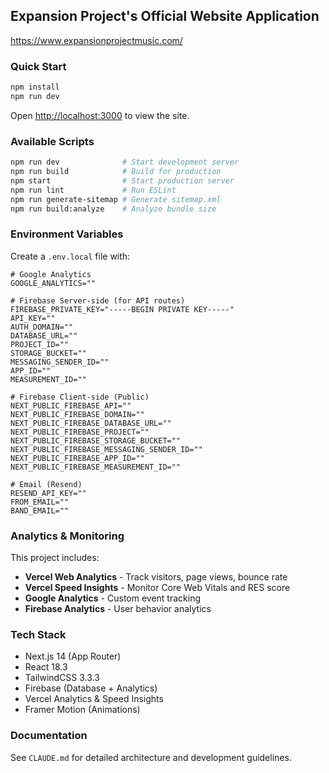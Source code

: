
## Expansion Project's Official Website Application
https://www.expansionprojectmusic.com/

### Quick Start

```bash
npm install
npm run dev
```

Open [http://localhost:3000](http://localhost:3000) to view the site.

### Available Scripts

```bash
npm run dev              # Start development server
npm run build            # Build for production
npm start                # Start production server
npm run lint             # Run ESLint
npm run generate-sitemap # Generate sitemap.xml
npm run build:analyze    # Analyze bundle size
```

### Environment Variables

Create a `.env.local` file with:

```env
# Google Analytics
GOOGLE_ANALYTICS=""

# Firebase Server-side (for API routes)
FIREBASE_PRIVATE_KEY="-----BEGIN PRIVATE KEY-----"
API_KEY=""
AUTH_DOMAIN=""
DATABASE_URL=""
PROJECT_ID=""
STORAGE_BUCKET=""
MESSAGING_SENDER_ID=""
APP_ID=""
MEASUREMENT_ID=""

# Firebase Client-side (Public)
NEXT_PUBLIC_FIREBASE_API=""
NEXT_PUBLIC_FIREBASE_DOMAIN=""
NEXT_PUBLIC_FIREBASE_DATABASE_URL=""
NEXT_PUBLIC_FIREBASE_PROJECT=""
NEXT_PUBLIC_FIREBASE_STORAGE_BUCKET=""
NEXT_PUBLIC_FIREBASE_MESSAGING_SENDER_ID=""
NEXT_PUBLIC_FIREBASE_APP_ID=""
NEXT_PUBLIC_FIREBASE_MEASUREMENT_ID=""

# Email (Resend)
RESEND_API_KEY=""
FROM_EMAIL=""
BAND_EMAIL=""
```

### Analytics & Monitoring

This project includes:
- **Vercel Web Analytics** - Track visitors, page views, bounce rate
- **Vercel Speed Insights** - Monitor Core Web Vitals and RES score
- **Google Analytics** - Custom event tracking
- **Firebase Analytics** - User behavior analytics

### Tech Stack

- Next.js 14 (App Router)
- React 18.3
- TailwindCSS 3.3.3
- Firebase (Database + Analytics)
- Vercel Analytics & Speed Insights
- Framer Motion (Animations)

### Documentation

See `CLAUDE.md` for detailed architecture and development guidelines.
